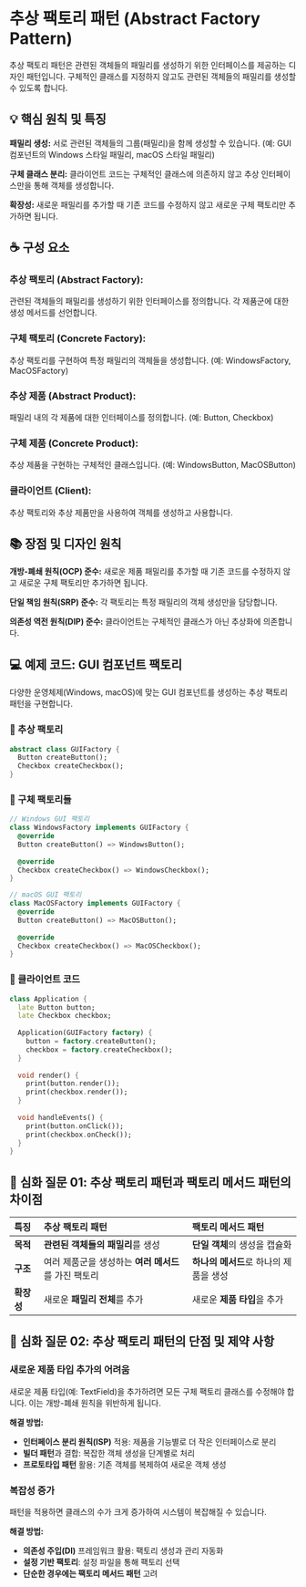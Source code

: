 # 추상 팩토리 패턴 (Abstract Factory Pattern)

추상 팩토리 패턴은 관련된 객체들의 패밀리를 생성하기 위한 인터페이스를 제공하는 디자인 패턴입니다. 구체적인 클래스를 지정하지 않고도 관련된 객체들의 패밀리를 생성할 수 있도록 합니다.

## 💡 핵심 원칙 및 특징

**패밀리 생성:** 서로 관련된 객체들의 그룹(패밀리)을 함께 생성할 수 있습니다. (예: GUI 컴포넌트의 Windows 스타일 패밀리, macOS 스타일 패밀리)

**구체 클래스 분리:** 클라이언트 코드는 구체적인 클래스에 의존하지 않고 추상 인터페이스만을 통해 객체를 생성합니다.

**확장성:** 새로운 패밀리를 추가할 때 기존 코드를 수정하지 않고 새로운 구체 팩토리만 추가하면 됩니다.

## ☕️ 구성 요소

### 추상 팩토리 (Abstract Factory):
관련된 객체들의 패밀리를 생성하기 위한 인터페이스를 정의합니다. 각 제품군에 대한 생성 메서드를 선언합니다.

### 구체 팩토리 (Concrete Factory):
추상 팩토리를 구현하여 특정 패밀리의 객체들을 생성합니다. (예: WindowsFactory, MacOSFactory)

### 추상 제품 (Abstract Product):
패밀리 내의 각 제품에 대한 인터페이스를 정의합니다. (예: Button, Checkbox)

### 구체 제품 (Concrete Product):
추상 제품을 구현하는 구체적인 클래스입니다. (예: WindowsButton, MacOSButton)

### 클라이언트 (Client):
추상 팩토리와 추상 제품만을 사용하여 객체를 생성하고 사용합니다.

## 📚 장점 및 디자인 원칙

**개방-폐쇄 원칙(OCP) 준수:** 새로운 제품 패밀리를 추가할 때 기존 코드를 수정하지 않고 새로운 구체 팩토리만 추가하면 됩니다.

**단일 책임 원칙(SRP) 준수:** 각 팩토리는 특정 패밀리의 객체 생성만을 담당합니다.

**의존성 역전 원칙(DIP) 준수:** 클라이언트는 구체적인 클래스가 아닌 추상화에 의존합니다.

## 💻 예제 코드: GUI 컴포넌트 팩토리

다양한 운영체제(Windows, macOS)에 맞는 GUI 컴포넌트를 생성하는 추상 팩토리 패턴을 구현합니다.

### 📄 추상 팩토리

```dart
abstract class GUIFactory {
  Button createButton();
  Checkbox createCheckbox();
}
```

### 📄 구체 팩토리들

```dart
// Windows GUI 팩토리
class WindowsFactory implements GUIFactory {
  @override
  Button createButton() => WindowsButton();
  
  @override
  Checkbox createCheckbox() => WindowsCheckbox();
}

// macOS GUI 팩토리
class MacOSFactory implements GUIFactory {
  @override
  Button createButton() => MacOSButton();
  
  @override
  Checkbox createCheckbox() => MacOSCheckbox();
}
```

### 📄 클라이언트 코드

```dart
class Application {
  late Button button;
  late Checkbox checkbox;
  
  Application(GUIFactory factory) {
    button = factory.createButton();
    checkbox = factory.createCheckbox();
  }
  
  void render() {
    print(button.render());
    print(checkbox.render());
  }
  
  void handleEvents() {
    print(button.onClick());
    print(checkbox.onCheck());
  }
}

```

## 🤔 심화 질문 01: 추상 팩토리 패턴과 팩토리 메서드 패턴의 차이점

| 특징 | 추상 팩토리 패턴 | 팩토리 메서드 패턴 |
| :--- | :--- | :--- |
| **목적** | **관련된 객체들의 패밀리**를 생성 | **단일 객체**의 생성을 캡슐화 |
| **구조** | 여러 제품군을 생성하는 **여러 메서드**를 가진 팩토리 | **하나의 메서드**로 하나의 제품을 생성 |
| **확장성** | 새로운 **패밀리 전체**를 추가 | 새로운 **제품 타입**을 추가 |

## 🤔 심화 질문 02: 추상 팩토리 패턴의 단점 및 제약 사항

### 새로운 제품 타입 추가의 어려움
새로운 제품 타입(예: TextField)을 추가하려면 모든 구체 팩토리 클래스를 수정해야 합니다. 이는 개방-폐쇄 원칙을 위반하게 됩니다.

**해결 방법:**
- **인터페이스 분리 원칙(ISP)** 적용: 제품을 기능별로 더 작은 인터페이스로 분리
- **빌더 패턴**과 결합: 복잡한 객체 생성을 단계별로 처리
- **프로토타입 패턴** 활용: 기존 객체를 복제하여 새로운 객체 생성

### 복잡성 증가
패턴을 적용하면 클래스의 수가 크게 증가하여 시스템이 복잡해질 수 있습니다.

**해결 방법:**
- **의존성 주입(DI)** 프레임워크 활용: 팩토리 생성과 관리 자동화
- **설정 기반 팩토리**: 설정 파일을 통해 팩토리 선택
- **단순한 경우에는 팩토리 메서드 패턴** 고려
